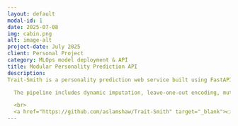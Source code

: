 ```yaml
---
layout: default
modal-id: 1
date: 2025-07-08
img: cabin.png
alt: image-alt
project-date: July 2025
client: Personal Project
category: MLOps model deployment & API
title: Modular Personality Prediction API
description:  
Trait-Smith is a personality prediction web service built using FastAPI and a custom ML pipeline. It uses behavioral inputs to predict personality types via a stacked ensemble model combining Random Forest, XGBoost, SVM, and Gradient Boosting, with Logistic Regression as the meta-learner. Feature engineering, encoding, selection, and pipeline automation were implemented from scratch.

  The pipeline includes dynamic imputation, leave-one-out encoding, mutual information-based feature selection, and a custom auto-scaler/encoder transformer. The deployment is served via FastAPI with real-time predictions. Hyperparameter tuning is performed with `RandomizedSearchCV`, and models are stacked using `StackingClassifier`.

  <br>
  <a href="https://github.com/aslamshaw/Trait-Smith" target="_blank">👉 View on GitHub</a>
---
```

